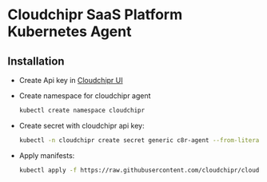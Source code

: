 # Cloudchipr SaaS Platform Kubernetes Agent

## Installation

- Create Api key in [Cloudchipr UI](https://app.cloudchipr.com/settings/api-keys)

- Create namespace for cloudchipr agent

  ```bash
  kubectl create namespace cloudchipr
  ```

- Create secret with cloudchipr api key:

  ```bash
  kubectl -n cloudchipr create secret generic c8r-agent --from-literal C8R_API_KEY=<REPLACE_WITH_API_KEY>
  ```

- Apply manifests:

  ```bash
  kubectl apply -f https://raw.githubusercontent.com/cloudchipr/cloudchipr-resources/refs/heads/main/kubernetes/manifests/c8r-agent/resources.yaml
  ```
